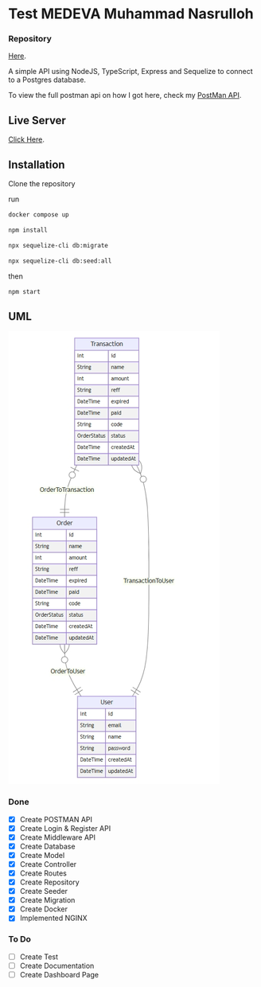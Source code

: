 # Test MEDEVA Muhammad Nasrulloh
### Repository
[Here](https://github.com/An-Ace/MEDEVA-Test).

A simple API using NodeJS, TypeScript, Express and Sequelize to connect to a Postgres database.

To view the full postman api on how I got here, check my [PostMan API](https://web.postman.co/workspace/Medeva~fb07327b-0c57-48e4-b0d6-2c7e54916ece).

## Live Server
[Click Here](http://ditopupin.com).
## Installation

Clone the repository

run
```bash
docker compose up
```
```bash
npm install
```
```bash
npx sequelize-cli db:migrate
```
```bash
npx sequelize-cli db:seed:all
```
then
```bash
npm start
```


## UML
![UML Diagram](/docs/UML.png)


### Done
* [x] Create POSTMAN API
* [x] Create Login & Register API
* [x] Create Middleware API
* [x] Create Database
* [x] Create Model
* [x] Create Controller
* [x] Create Routes
* [x] Create Repository
* [x] Create Seeder
* [x] Create Migration
* [x] Create Docker
* [x] Implemented NGINX

### To Do
* [ ] Create Test
* [ ] Create Documentation
* [ ] Create Dashboard Page
